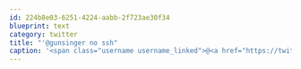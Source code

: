 ```yaml
---
id: 224b8e03-6251-4224-aabb-2f723ae30f34
blueprint: text
category: twitter
title: "'@gunsinger no ssh"
caption: '<span class="username username_linked">@<a href="https://twitter.com/gunsinger" title="Cynthia Gunsinger">gunsinger</a></span> no ssh'
---
```

